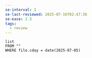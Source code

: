 ```yaml
---
se-interval: 1
se-last-reviewed: 2025-07-16T02:47:36
se-ease: 2.5
tags:
  - review
---
```

```dataview
list
FROM ""
WHERE file.cday = date(2025-07-05)
```
